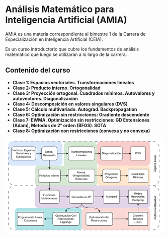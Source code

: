 # Análisis Matemático para Inteligencia Artificial (AMIA)

AMIA es una materia correspondiente al bimestre 1 de la Carrera de Especialización en Inteligencia Artificial (CEIA).

Es un curso introductorio que cubre los fundamentos de análisis matemático que luego se utilizaran a lo largo de la carrera.

## Contenido del curso
- **Clase 1: Espacios vectoriales. Transformaciones lineales**
- **Clase 2: Producto interno. Ortogonalidad**
- **Clase 3: Proyección ortogonal. Cuadrados mínimos. Autovalores y autovectores. Diagonalización**
- **Clase 4: Descomposición en valores singulares (DVS)**
- **Clase 5: Cálculo multivariado. Autograd. Backpropagation**
- **Clase 6: Optimización sin restricciones: Gradiente descendente**
- **Clase 7: EWMA. Optimización sin restricciones: GD Extensiones (Adam), Metodos de 2° orden (BFGS). SOTA**
- **Clase 8: Optimización con restricciones (convexa y no convexa)**


<p align="center">
  <img src="./teoria/temario.png" />
</p>